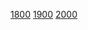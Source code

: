 [1800](https://codeforces.com/problemset/problem/69/E)
[1900](https://codeforces.com/contest/2009/problem/G1)
[2000](https://codeforces.com/contest/1862/problem/G)
